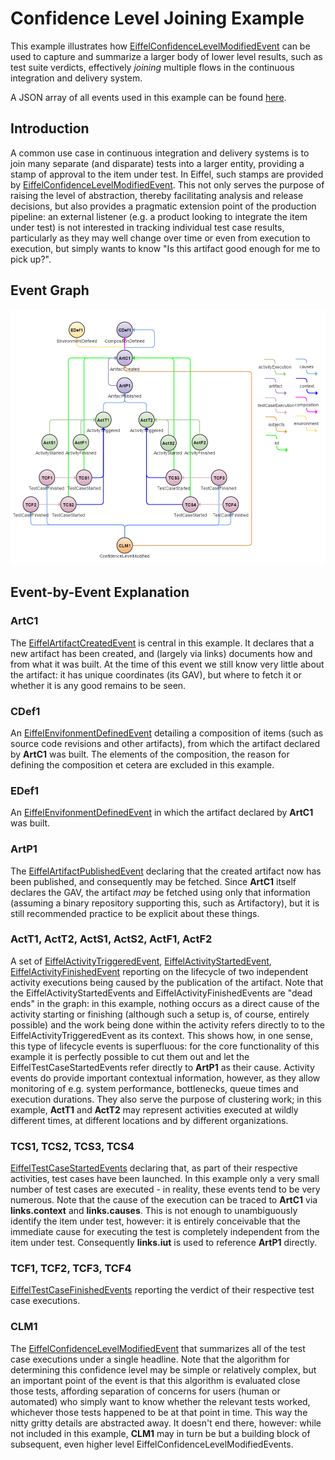 # Confidence Level Joining Example
This example illustrates how [EiffelConfidenceLevelModifiedEvent](../eiffel-vocabulary/EiffelConfidenceLevelModifiedEvent.md) can be used to capture and summarize a larger body of lower level results, such as test suite verdicts, effectively _joining_ multiple flows in the continuous integration and delivery system.

A JSON array of all events used in this example can be found [here](https://github.com/Ericsson/eiffel-examples/blob/master/flows/confidence-level-join/events.json).

## Introduction
A common use case in continuous integration and delivery systems is to join many separate (and disparate) tests into a larger entity, providing a stamp of approval to the item under test. In Eiffel, such stamps are provided by [EiffelConfidenceLevelModifiedEvent](../eiffel-vocabulary/EiffelConfidenceLevelModifiedEvent.md). This not only serves the purpose of raising the level of abstraction, thereby facilitating analysis and release decisions, but also provides a pragmatic extension point of the production pipeline: an external listener (e.g. a product looking to integrate the item under test) is not interested in tracking individual test case results, particularly as they may well change over time or even from execution to execution, but simply wants to know "Is this artifact good enough for me to pick up?".

## Event Graph
![alt text](./confidence-level-joining.png "Event Graph of Confidence Level Joining Example")

## Event-by-Event Explanation
### ArtC1
The [EiffelArtifactCreatedEvent](../eiffel-vocabulary/EiffelArtifactCreatedEvent.md) is central in this example. It declares that a new artifact has been created, and (largely via links) documents how and from what it was built. At the time of this event we still know very little about the artifact: it has unique coordinates (its GAV), but where to fetch it or whether it is any good remains to be seen.

### CDef1
An [EiffelEnvifonmentDefinedEvent](../eiffel-vocabulary/EiffelCompositionDefinedEvent.md) detailing a composition of items (such as source code revisions and other artifacts), from which the artifact declared by __ArtC1__ was built. The elements of the composition, the reason for defining the composition et cetera are excluded in this example.

### EDef1
An [EiffelEnvifonmentDefinedEvent](../eiffel-vocabulary/EiffelEnvironmentDefinedEvent.md) in which the artifact declared by __ArtC1__ was built.

### ArtP1
The [EiffelArtifactPublishedEvent](../eiffel-vocabulary/EiffelArtifactPublishedEvent.md) declaring that the created artifact now has been published, and consequently may be fetched. Since __ArtC1__ itself declares the GAV, the artifact _may_ be fetched using only that information (assuming a binary repository supporting this, such as Artifactory), but it is still recommended practice to be explicit about these things.

### ActT1, ActT2, ActS1, ActS2, ActF1, ActF2
A set of [EiffelActivityTriggeredEvent](../eiffel-vocabulary/EiffelActivityTriggeredEvent.md), [EiffelActivityStartedEvent](../eiffel-vocabulary/EiffelActivityStartedEvent.md), [EiffelActivityFinishedEvent](../eiffel-vocabulary/EiffelActivityFinishedEvent.md) reporting on the lifecycle of two independent activity executions being caused by the publication of the artifact. Note that the EiffelActivityStartedEvents and EiffelActivityFinishedEvents are "dead ends" in the graph: in this example, nothing occurs as a direct cause of the activity starting or finishing (although such a setup is, of course, entirely possible) and the work being done within the activity refers directly to to the EiffelActivityTriggeredEvent as its context. This shows how, in one sense, this type of lifecycle events is superfluous: for the core functionality of this example it is perfectly possible to cut them out and let the EiffelTestCaseStartedEvents refer directly to __ArtP1__ as their cause. Activity events do provide important contextual information, however, as they allow monitoring of e.g. system performance, bottlenecks, queue times and execution durations. They also serve the purpose of clustering work; in this example, __ActT1__ and __ActT2__ may represent activities executed at wildly different times, at different locations and by different organizations.

### TCS1, TCS2, TCS3, TCS4
[EiffelTestCaseStartedEvents](../eiffel-vocabulary/EiffelTestCaseStartedEvent.md) declaring that, as part of their respective activities, test cases have been launched. In this example only a very small number of test cases are executed - in reality, these events tend to be very numerous. Note that the cause of the execution can be traced to __ArtC1__ via __links.context__ and __links.causes__. This is not enough to unambiguously identify the item under test, however: it is entirely conceivable that the immediate cause for executing the test is completely independent from the item under test. Consequently __links.iut__ is used to reference __ArtP1__ directly.

### TCF1, TCF2, TCF3, TCF4
[EiffelTestCaseFinishedEvents](../eiffel-vocabulary/EiffelTestCaseFinishedEvent.md) reporting the verdict of their respective test case executions.

### CLM1
The [EiffelConfidenceLevelModifiedEvent](../eiffel-vocabulary/EiffelConfidenceLevelModifiedEvent.md) that summarizes all of the test case executions under a single headline. Note that the algorithm for determining this confidence level may be simple or relatively complex, but an important point of the event is that this algorithm is evaluated close those tests, affording separation of concerns for users (human or automated) who simply want to know whether the relevant tests worked, whichever those tests happened to be at that point in time. This way the nitty gritty details are abstracted away. It doesn't end there, however: while not included in this example, __CLM1__ may in turn be but a building block of subsequent, even higher level EiffelConfidenceLevelModifiedEvents.
